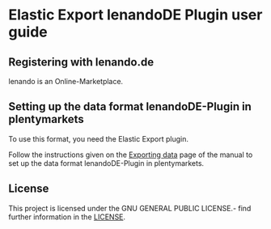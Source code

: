 
# Elastic Export lenandoDE Plugin user guide

<div class="container-toc"></div>

## Registering with lenando.de

lenando is an Online-Marketplace.

## Setting up the data format lenandoDE-Plugin in plentymarkets

To use this format, you need the Elastic Export plugin.

Follow the instructions given on the [Exporting data](https://www.plentymarkets.co.uk/manual/data-exchange/exporting-data/#4) page of the manual to set up the data format lenandoDE-Plugin in plentymarkets.

## License

This project is licensed under the GNU GENERAL PUBLIC LICENSE.- find further information in the [LICENSE](https://github.com/lenando/plentymarkets/blob/master/LICENSE).
